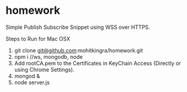 # homework
Simple Publish Subscribe Snippet using WSS over HTTPS.

Steps to Run for Mac OSX

1. git clone git@github.com:mohitkingra/homework.git
2. npm i //ws, mongodb, node
3. Add rootCA.pem to the Certificates in KeyChain Access (Directly or using Chrome Settings).
4. mongod &
5. node server.js